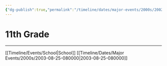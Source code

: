 ```yaml
---
{"dg-publish":true,"permalink":"/timeline/dates/major-events/2000s/2002-08-26-080000/","dgHomeLink":true,"dgPassFrontmatter":false}
---
```


# 11th Grade

---

[[Timeline/Events/School|School]]
[[Timeline/Dates/Major Events/2000s/2003-08-25-080000|2003-08-25-080000]]
